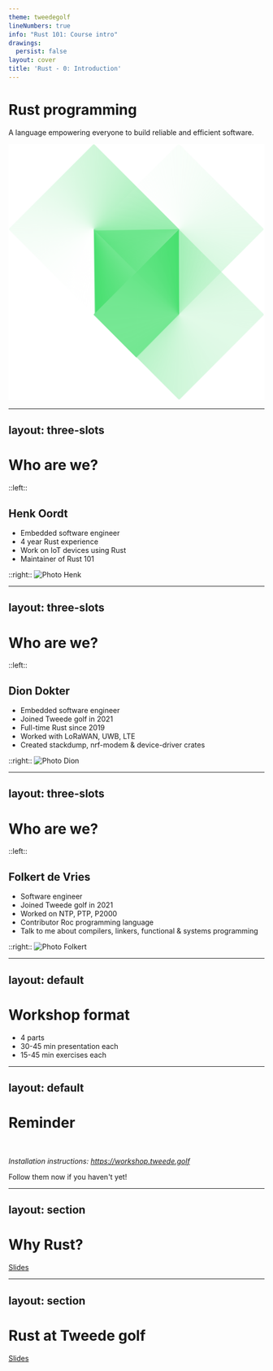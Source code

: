 ```yaml
---
theme: tweedegolf
lineNumbers: true
info: "Rust 101: Course intro"
drawings:
  persist: false
layout: cover
title: 'Rust - 0: Introduction'
---
```



# Rust programming

A language empowering everyone
to build reliable and efficient software.

<img src="https://raw.githubusercontent.com/tweedegolf/slidev-theme-tweedegolf/1bc81d09e326fcecb531108a5a3bcd9e1856dd84/images/shield-large.png" class=bg-image>

---
layout: three-slots
---

# Who are we?

::left::

##  Henk Oordt
- Embedded software engineer
- 4 year Rust experience
- Work on IoT devices using Rust
- Maintainer of Rust 101

::right::
<img src="https://tweedegolf.nl/images/henk.jpg" alt="Photo Henk" width="300" />

---
layout: three-slots
---

# Who are we?

::left::

##  Dion Dokter
- Embedded software engineer
- Joined Tweede golf in 2021
- Full-time Rust since 2019
- Worked with LoRaWAN, UWB, LTE
- Created stackdump, nrf-modem & device-driver crates

::right::
<img src="https://tweedegolf.nl/images/dion.jpg" alt="Photo Dion" width="300" />

---
layout: three-slots
---

# Who are we?

::left::

##  Folkert de Vries
- Software engineer
- Joined Tweede golf in 2021
- Worked on NTP, PTP, P2000
- Contributor Roc programming language
- Talk to me about compilers, linkers, functional & systems programming

::right::
<img src="https://tweedegolf.nl/images/folkert.jpg" alt="Photo Folkert" width="300" />

---
layout: default
---
# Workshop format

- 4 parts
- 30-45 min presentation each
- 15-45 min exercises each

---
layout: default
---

# Reminder
<br/>

*Installation instructions: <https://workshop.tweede.golf>*

Follow them now if you haven't yet!

---
layout: section
---

# Why Rust?

[Slides](https://docs.google.com/presentation/d/1eDDcesg8dAlqDKgNkgjtxBVtH9oy17CqdKDGb61QydY/edit?usp=sharing)

---
layout: section
---

# Rust at Tweede golf

[Slides](https://docs.google.com/presentation/d/1M4jGqNsyKnUpCELt9nQnEUAzCUJwv3RR3KhKWeDlqYo/edit?usp=sharing)
